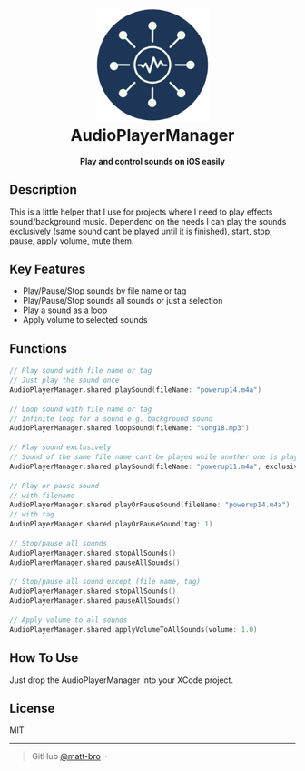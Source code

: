 <h1 align="center">
  <br>
  <img src="https://raw.githubusercontent.com/matt-bro/AudioPlayerManager/master/icon.png" alt="Icon" width="200">
  <br>
  AudioPlayerManager
  <br>
</h1>

<h4 align="center">Play and control sounds on iOS easily</h4>


## Description

This is a little helper that I use for projects where I need to play effects sound/background music. 
Dependend on the needs I can play the sounds exclusively (same sound cant be played until it is finished), start, stop, pause, apply volume, mute them.

## Key Features

* Play/Pause/Stop sounds by file name or tag
* Play/Pause/Stop sounds all sounds or just a selection
* Play a sound as a loop
* Apply volume to selected sounds

## Functions

```swift
// Play sound with file name or tag
// Just play the sound once
AudioPlayerManager.shared.playSound(fileName: "powerup14.m4a")

// Loop sound with file name or tag
// Infinite loop for a sound e.g. background sound
AudioPlayerManager.shared.loopSound(fileName: "song18.mp3")

// Play sound exclusively
// Sound of the same file name cant be played while another one is playing
AudioPlayerManager.shared.playSound(fileName: "powerup11.m4a", exclusively: true)

// Play or pause sound
// with filename
AudioPlayerManager.shared.playOrPauseSound(fileName: "powerup14.m4a")
// with tag
AudioPlayerManager.shared.playOrPauseSound(tag: 1)

// Stop/pause all sounds
AudioPlayerManager.shared.stopAllSounds()
AudioPlayerManager.shared.pauseAllSounds()

// Stop/pause all sound except (file name, tag)
AudioPlayerManager.shared.stopAllSounds()
AudioPlayerManager.shared.pauseAllSounds()

// Apply volume to all sounds
AudioPlayerManager.shared.applyVolumeToAllSounds(volume: 1.0)
```

## How To Use

Just drop the AudioPlayerManager into your XCode project.


## License

MIT

---

> GitHub [@matt-bro](https://github.com/matt-bro) &nbsp;&middot;&nbsp;
